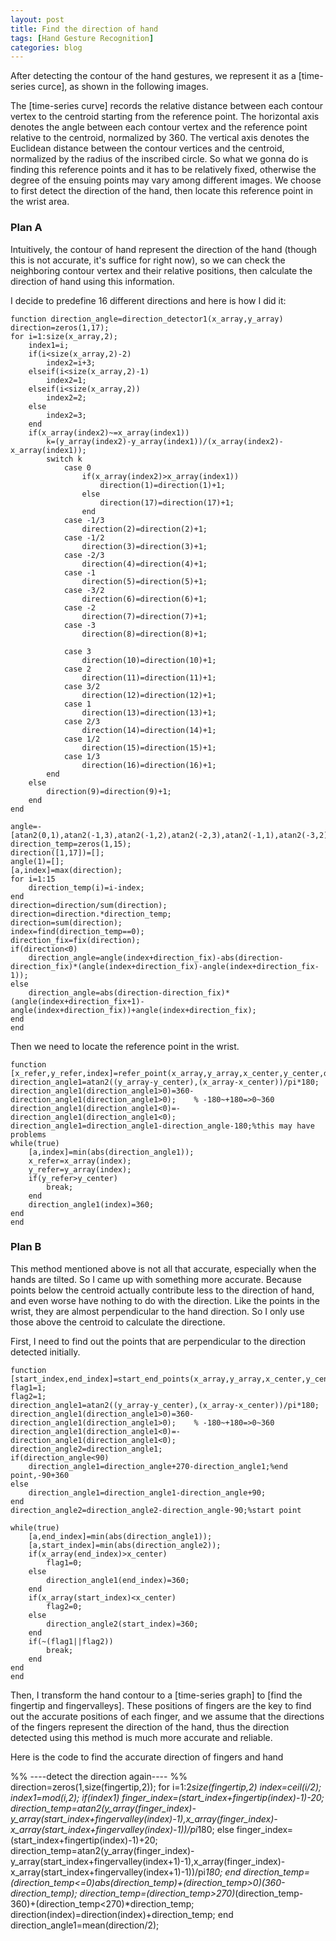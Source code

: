 ```yaml
---
layout: post
title: Find the direction of hand
tags: [Hand Gesture Recognition]
categories: blog
---
```


After detecting the contour of the hand gestures, we represent it as a [time-series curce], as shown in the following images. 

The [time-series curve] records the relative distance between each contour vertex to the centroid starting from the reference point. The horizontal axis denotes the angle between each contour vertex and the reference point relative to the centroid, normalized by 360. The vertical axis denotes the Euclidean distance between the contour vertices and the centroid, normalized by the radius of the inscribed circle. So what we gonna do is finding this reference points and it has to be relatively fixed, otherwise the degree of the ensuing points may vary among different images. We choose to first detect the direction of the hand, then locate this reference point in the wrist area.

### Plan A

Intuitively, the contour of hand represent the direction of the hand (though this is not accurate, it's suffice for right now), so we can check the neighboring contour vertex and their relative positions, then calculate the direction of hand using this information.

I decide to predefine 16 different directions and here is how I did it:

    function direction_angle=direction_detector1(x_array,y_array)
    direction=zeros(1,17);
    for i=1:size(x_array,2);
        index1=i;
        if(i<size(x_array,2)-2)
            index2=i+3;
        elseif(i<size(x_array,2)-1)
            index2=1;
        elseif(i<size(x_array,2))
            index2=2;
        else
            index2=3;
        end
        if(x_array(index2)~=x_array(index1))
            k=(y_array(index2)-y_array(index1))/(x_array(index2)-x_array(index1));
            switch k
                case 0
                    if(x_array(index2)>x_array(index1))
                        direction(1)=direction(1)+1;
                    else
                        direction(17)=direction(17)+1;
                    end
                case -1/3
                    direction(2)=direction(2)+1;
                case -1/2
                    direction(3)=direction(3)+1;
                case -2/3
                    direction(4)=direction(4)+1;
                case -1
                    direction(5)=direction(5)+1;
                case -3/2
                    direction(6)=direction(6)+1;
                case -2
                    direction(7)=direction(7)+1;
                case -3
                    direction(8)=direction(8)+1;
                    
                case 3
                    direction(10)=direction(10)+1;
                case 2
                    direction(11)=direction(11)+1;
                case 3/2
                    direction(12)=direction(12)+1;
                case 1
                    direction(13)=direction(13)+1;
                case 2/3
                    direction(14)=direction(14)+1;
                case 1/2
                    direction(15)=direction(15)+1;
                case 1/3
                    direction(16)=direction(16)+1;
            end
        else
            direction(9)=direction(9)+1;
        end
    end

    angle=-[atan2(0,1),atan2(-1,3),atan2(-1,2),atan2(-2,3),atan2(-1,1),atan2(-3,2),atan2(-2,1),atan2(-3,1),atan2(-1,-0),atan2(-3,-1),atan2(-2,-1),atan2(-3,-2),atan2(-1,-1),atan2(-2,-3),atan2(-1,-2),atan2(-1,-3)]/pi*180;
    direction_temp=zeros(1,15);
    direction([1,17])=[];
    angle(1)=[];
    [a,index]=max(direction);
    for i=1:15
        direction_temp(i)=i-index;
    end
    direction=direction/sum(direction);
    direction=direction.*direction_temp;
    direction=sum(direction);
    index=find(direction_temp==0);
    direction_fix=fix(direction);
    if(direction<0)
        direction_angle=angle(index+direction_fix)-abs(direction-direction_fix)*(angle(index+direction_fix)-angle(index+direction_fix-1));
    else
        direction_angle=abs(direction-direction_fix)*(angle(index+direction_fix+1)-angle(index+direction_fix))+angle(index+direction_fix);
    end
    end

Then we need to locate the reference point in the wrist.

    function [x_refer,y_refer,index]=refer_point(x_array,y_array,x_center,y_center,direction_angle)
    direction_angle1=atan2((y_array-y_center),(x_array-x_center))/pi*180;
    direction_angle1(direction_angle1>0)=360-direction_angle1(direction_angle1>0);    % -180~+180=>0~360
    direction_angle1(direction_angle1<0)=-direction_angle1(direction_angle1<0);
    direction_angle1=direction_angle1-direction_angle-180;%this may have problems
    while(true)
        [a,index]=min(abs(direction_angle1));
        x_refer=x_array(index);
        y_refer=y_array(index);
        if(y_refer>y_center)
            break;
        end
        direction_angle1(index)=360;
    end
    end

### Plan B

This method mentioned above is not all that accurate, especially when the hands are tilted. So I came up with something more accurate. Because points below the centroid actually contribute less to the direction of hand, and even worse have nothing to do with the direction. Like the points in the wrist, they are almost perpendicular to the hand direction. So I only use those above the centroid to calculate the directione.

First, I need to find out the points that are perpendicular to the direction detected initially.

    function [start_index,end_index]=start_end_points(x_array,y_array,x_center,y_center,direction_angle)
    flag1=1;
    flag2=1;
    direction_angle1=atan2((y_array-y_center),(x_array-x_center))/pi*180;
    direction_angle1(direction_angle1>0)=360-direction_angle1(direction_angle1>0);    % -180~+180=>0~360
    direction_angle1(direction_angle1<0)=-direction_angle1(direction_angle1<0);
    direction_angle2=direction_angle1;
    if(direction_angle<90)
        direction_angle1=direction_angle+270-direction_angle1;%end point,-90+360
    else
        direction_angle1=direction_angle1-direction_angle+90;
    end
    direction_angle2=direction_angle2-direction_angle-90;%start point
    
    while(true)
        [a,end_index]=min(abs(direction_angle1));
        [a,start_index]=min(abs(direction_angle2));
        if(x_array(end_index)>x_center)
            flag1=0;
        else
            direction_angle1(end_index)=360;
        end
        if(x_array(start_index)<x_center)
            flag2=0;
        else
            direction_angle2(start_index)=360;
        end
        if(~(flag1||flag2))
            break;
        end
    end
    end

Then, I transform the hand contour to a [time-series graph] to [find the fingertip and fingervalleys]. These positions of fingers are the key to find out the accurate positions of each finger, and we assume that the directions of the fingers represent the direction of the hand, thus the direction detected using this method is much more accurate and reliable.

Here is the code to find the accurate direction of fingers and hand

%% ----detect the direction again---- %%
    direction=zeros(1,size(fingertip,2));
    for i=1:2*size(fingertip,2)
        index=ceil(i/2);
        index1=mod(i,2);
        if(index1)
            finger_index=(start_index+fingertip(index)-1)-20;
            direction_temp=atan2(y_array(finger_index)-y_array(start_index+fingervalley(index)-1),x_array(finger_index)-x_array(start_index+fingervalley(index)-1))/pi*180;
        else
            finger_index=(start_index+fingertip(index)-1)+20;
            direction_temp=atan2(y_array(finger_index)-y_array(start_index+fingervalley(index+1)-1),x_array(finger_index)-x_array(start_index+fingervalley(index+1)-1))/pi*180;
        end
        direction_temp=(direction_temp<=0)*abs(direction_temp)+(direction_temp>0)*(360-direction_temp);
        direction_temp=(direction_temp>270)*(direction_temp-360)+(direction_temp<270)*direction_temp;
        direction(index)=direction(index)+direction_temp;
    end
    direction_angle1=mean(direction/2);

